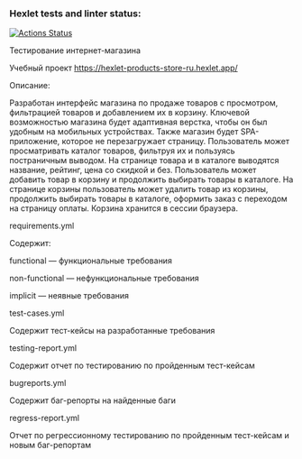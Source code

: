 ### Hexlet tests and linter status:
[![Actions Status](https://github.com/Iris1303/qa-engineer-project-84/actions/workflows/hexlet-check.yml/badge.svg)](https://github.com/Iris1303/qa-engineer-project-84/actions)

Тестирование интернет-магазина

Учебный проект https://hexlet-products-store-ru.hexlet.app/

Описание:

Разработан интерфейс магазина по продаже товаров с просмотром, фильтрацией товаров и добавлением их в корзину. Ключевой возможностью магазина будет адаптивная верстка, чтобы он был удобным на мобильных устройствах. Также магазин будет SPA-приложение, которое не перезагружает страницу. Пользователь может просматривать каталог товаров, фильтруя их и пользуясь постраничным выводом.
На странице товара и в каталоге выводятся название, рейтинг, цена со скидкой и без. Пользователь может добавить товар в корзину и продолжить выбирать товары в каталоге.
На странице корзины пользователь может удалить товар из корзины, продолжить выбирать товары в каталоге, оформить заказ с переходом на страницу оплаты. Корзина хранится в сессии браузера.

requirements.yml

Содержит: 

functional — функциональные требования

non-functional — нефункциональные требования

implicit — неявные требования

test-cases.yml

Содержит тест-кейсы на разработанные требования

testing-report.yml

Содержит отчет по тестированию по пройденным тест-кейсам

bugreports.yml

Содержит баг-репорты на найденные баги

regress-report.yml

Отчет по регрессионному тестированию по пройденным тест-кейсам и новым баг-репортам

